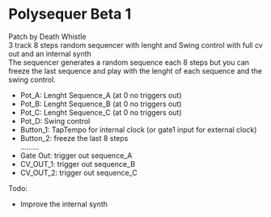 # Polysequer Beta 1
Patch by Death Whistle <br/>
3 track 8 steps random sequencer with lenght and Swing control with full cv out and an internal synth <br/>
The sequencer generates a random sequence each 8 steps but you can freeze the last sequence and play with the lenght of each sequence and the swing control.


- Pot_A: Lenght Sequence_A (at 0 no triggers out)
- Pot_B: Lenght Sequence_B (at 0 no triggers out)
- Pot_C: Lenght Sequence_C (at 0 no triggers out) 
- Pot_D: Swing control
- Button_1: TapTempo for internal clock (or gate1 input for external clock)
- Button_2: freeze the last 8 steps <br/>
.........
- Gate Out: trigger out sequence_A
- CV_OUT_1: trigger out sequence_B
- CV_OUT_2: trigger out sequence_C

Todo:
- Improve the internal synth
